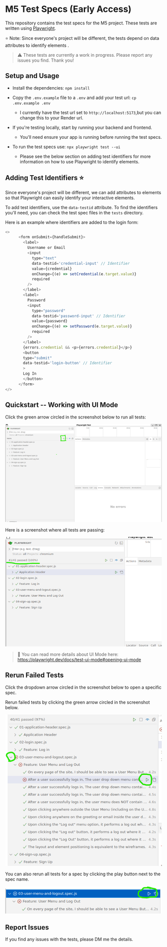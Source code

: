 # M5 Test Specs (Early Access)

This repository contains the test specs for the M5 project.  These tests are written using [Playwright](https://playwright.dev/docs/intro).

⭐ Note: Since everyone's project will be different, the tests depend on data attributes to identify elements .

> ⚠️ These tests are currently a work in progress. Please report any issues you find.  Thank you!

## Setup and Usage

- Install the dependencies: `npm install`
- Copy the `.env.example` file to a `.env` and add your test url: `cp .env.example .env`
  - I currently have the test url set to `http://localhost:5173`,but you can change this to your Render url.

- If you're testing locally, start by running your backend and frontend.
  - You'll need ensure your app is running before running the test specs.

- To run the test specs use: `npx playwright test --ui`
  - Please see the below section on adding test identifiers for more information on how to use Playwright to identify elements.

## Adding Test Identifiers ⭐

Since everyone's project will be different, we can add attributes to elements so that Playwright can easily identify your interactive elements.

To add test identifiers, use the `data-testid` attribute.  To find the identifiers you'll need, you can check the test spec files in the `tests` directory.

Here is an example where identifiers are added to the login form:

```js
<>
      <form onSubmit={handleSubmit}>
        <label>
          Username or Email
          <input
            type="text"
            data-testid='credential-input' // Identifier
            value={credential}
            onChange={(e) => setCredential(e.target.value)}
            required
          />
        </label>
        <label>
          Password
          <input
            type="password"
            data-testid='password-input' // Identifier
            value={password}
            onChange={(e) => setPassword(e.target.value)}
            required
          />
        </label>
        {errors.credential && <p>{errors.credential}</p>}
        <button
        type="submit"
        data-testid='login-button' // Identifier
        >
        Log In
        </button>
      </form>
</>
```



## Quickstart -- Working with UI Mode

Click the green arrow circled in the screenshot below to run all tests:

![alt text](./screenshots/image.png)

Here is a screenshot where all tests are passing:

![alt text](./screenshots/image-1.png)

> 📖 You can read more details about UI Mode here: https://playwright.dev/docs/test-ui-mode#opening-ui-mode

## Rerun Failed Tests

Click the dropdown arrow circled in the screenshot below to open a specific spec.

Rerun failed tests by clicking the green arrow circled in the screenshot below.

![alt text](./screenshots/image-2.png)

 You can also rerun all tests for a spec by clicking the play button next to the spec name.

![alt text](./screenshots/image-3.png)

## Report Issues

If you find any issues with the tests, please DM me the details.
